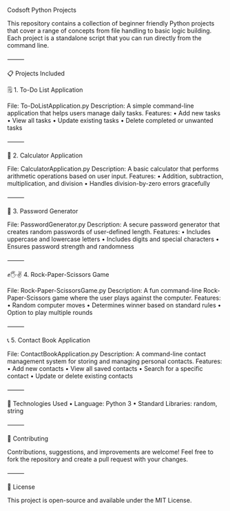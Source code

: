 Codsoft Python Projects

This repository contains a collection of beginner friendly Python projects that cover a range of concepts from file handling to basic logic building. Each project is a standalone script that you can run directly from the command line.

⸻

📋 Projects Included

🗒️ 1. To-Do List Application

File: To-DoListApplication.py
Description:
A simple command-line application that helps users manage daily tasks.
Features:
	•	Add new tasks
	•	View all tasks
	•	Update existing tasks
	•	Delete completed or unwanted tasks

⸻

🧮 2. Calculator Application

File: CalculatorApplication.py
Description:
A basic calculator that performs arithmetic operations based on user input.
Features:
	•	Addition, subtraction, multiplication, and division
	•	Handles division-by-zero errors gracefully

⸻

🔐 3. Password Generator

File: PasswordGenerator.py
Description:
A secure password generator that creates random passwords of user-defined length.
Features:
	•	Includes uppercase and lowercase letters
	•	Includes digits and special characters
	•	Ensures password strength and randomness

⸻

✊🖐️✌️ 4. Rock-Paper-Scissors Game

File: Rock-Paper-ScissorsGame.py
Description:
A fun command-line Rock-Paper-Scissors game where the user plays against the computer.
Features:
	•	Random computer moves
	•	Determines winner based on standard rules
	•	Option to play multiple rounds

⸻

📞 5. Contact Book Application

File: ContactBookApplication.py
Description:
A command-line contact management system for storing and managing personal contacts.
Features:
	•	Add new contacts
	•	View all saved contacts
	•	Search for a specific contact
	•	Update or delete existing contacts
  
⸻

🧰 Technologies Used
	•	Language: Python 3
	•	Standard Libraries: random, string

⸻

🤝 Contributing

Contributions, suggestions, and improvements are welcome!
Feel free to fork the repository and create a pull request with your changes.

⸻

📄 License

This project is open-source and available under the MIT License.
